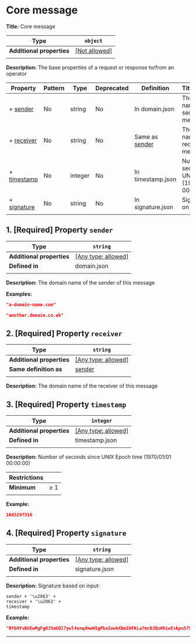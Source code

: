 # Core message

**Title:** Core message

| Type                      | `object`                                                |
| ------------------------- | ------------------------------------------------------- |
| **Additional properties** | [[Not allowed]](# "Additional Properties not allowed.") |
|                           |                                                         |

**Description:** The base properties of a request or response to/from an operator

| Property                   | Pattern | Type    | Deprecated | Definition                 | Title/Description                                             |
| -------------------------- | ------- | ------- | ---------- | -------------------------- | ------------------------------------------------------------- |
| + [sender](#sender )       | No      | string  | No         | In domain.json             | The domain name of the sender of this message                 |
| + [receiver](#receiver )   | No      | string  | No         | Same as [sender](#sender ) | The domain name of the receiver of this message               |
| + [timestamp](#timestamp ) | No      | integer | No         | In timestamp.json          | Number of seconds since UNIX Epoch time (1970/01/01 00:00:00) |
| + [signature](#signature ) | No      | string  | No         | In signature.json          | Signature based on input: ...                                 |
|                            |         |         |            |                            |                                                               |

## <a name="sender"></a>1. [Required] Property `sender`

| Type                      | `string`                                                                  |
| ------------------------- | ------------------------------------------------------------------------- |
| **Additional properties** | [[Any type: allowed]](# "Additional Properties of any type are allowed.") |
| **Defined in**            | domain.json                                                               |
|                           |                                                                           |

**Description:** The domain name of the sender of this message

**Examples:** 

```json
"a-domain-name.com"
```

```json
"another.domain.co.uk"
```

## <a name="receiver"></a>2. [Required] Property `receiver`

| Type                      | `string`                                                                  |
| ------------------------- | ------------------------------------------------------------------------- |
| **Additional properties** | [[Any type: allowed]](# "Additional Properties of any type are allowed.") |
| **Same definition as**    | [sender](#sender)                                                         |
|                           |                                                                           |

**Description:** The domain name of the receiver of this message

## <a name="timestamp"></a>3. [Required] Property `timestamp`

| Type                      | `integer`                                                                 |
| ------------------------- | ------------------------------------------------------------------------- |
| **Additional properties** | [[Any type: allowed]](# "Additional Properties of any type are allowed.") |
| **Defined in**            | timestamp.json                                                            |
|                           |                                                                           |

**Description:** Number of seconds since UNIX Epoch time (1970/01/01 00:00:00)

| Restrictions |        |
| ------------ | ------ |
| **Minimum**  | &ge; 1 |
|              |        |

**Example:** 

```json
1643297316
```

## <a name="signature"></a>4. [Required] Property `signature`

| Type                      | `string`                                                                  |
| ------------------------- | ------------------------------------------------------------------------- |
| **Additional properties** | [[Any type: allowed]](# "Additional Properties of any type are allowed.") |
| **Defined in**            | signature.json                                                            |
|                           |                                                                           |

**Description:** Signature based on input:
```
sender + '\u2063' +
receiver + '\u2063' +
timestamp
```

**Example:** 

```json
"RYGHYsBUEwMgFgOJ9aUQl7ywl4xnqdmwWIgPbaIowbXbmZAFKLa7mcBJQuWh1wEskpu57SHn2mmCF6V5+cESgw=="
```

----------------------------------------------------------------------------------------------------------------------------
